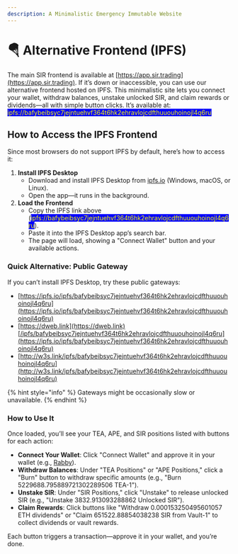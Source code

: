 ```yaml
---
description: A Minimalistic Emergency Immutable Website
---
```


# 🪂 Alternative Frontend (IPFS)

The main SIR frontend is available at [https://app.sir.trading](https://app.sir.trading). If it’s down or inaccessible, you can use our alternative frontend hosted on IPFS. This minimalistic site lets you connect your wallet, withdraw balances, unstake unlocked SIR, and claim rewards or dividends—all with simple button clicks. It’s available at:\
<mark style="color:yellow;background-color:blue;">ipfs://bafybeibsyc7jejntuehvf364t6hk2ehravlojcdfthuuouhoinojl4q6ru</mark>

## How to Access the IPFS Frontend

Since most browsers do not support IPFS by default, here’s how to access it:

1. **Install IPFS Desktop**
   * Download and install IPFS Desktop from [ipfs.io](https://docs.ipfs.tech/install/ipfs-desktop/) (Windows, macOS, or Linux).
   * Open the app—it runs in the background.
2. **Load the Frontend**
   * Copy the IPFS link above (<mark style="color:yellow;background-color:blue;">ipfs://bafybeibsyc7jejntuehvf364t6hk2ehravlojcdfthuuouhoinojl4q6ru</mark>).
   * Paste it into the IPFS Desktop app’s search bar.
   * The page will load, showing a "Connect Wallet" button and your available actions.

### Quick Alternative: Public Gateway

If you can’t install IPFS Desktop, try these public gateways:

* [https://ipfs.io/ipfs/bafybeibsyc7jejntuehvf364t6hk2ehravlojcdfthuuouhoinojl4q6ru](https://ipfs.io/ipfs/bafybeibsyc7jejntuehvf364t6hk2ehravlojcdfthuuouhoinojl4q6ru)
* [https://dweb.link](https://dweb.link)[/ipfs/bafybeibsyc7jejntuehvf364t6hk2ehravlojcdfthuuouhoinojl4q6ru](https://ipfs.io/ipfs/bafybeibsyc7jejntuehvf364t6hk2ehravlojcdfthuuouhoinojl4q6ru)
* [http://w3s.link/ipfs/bafybeibsyc7jejntuehvf364t6hk2ehravlojcdfthuuouhoinojl4q6ru](http://w3s.link/ipfs/bafybeibsyc7jejntuehvf364t6hk2ehravlojcdfthuuouhoinojl4q6ru)

{% hint style="info" %}
Gateways might be occasionally slow or unavailable.
{% endhint %}

### How to Use It

Once loaded, you’ll see your TEA, APE, and SIR positions listed with buttons for each action:

* **Connect Your Wallet**: Click "Connect Wallet" and approve it in your wallet (e.g., [Rabby](https://www.google.com/search?q=rabby+wallet\&oq=rabby+wallet\&gs_lcrp=EgZjaHJvbWUyBggAEEUYOTIGCAEQLhhA0gEIMjg2MWowajGoAgCwAgA\&sourceid=chrome\&ie=UTF-8)).
* **Withdraw Balances**: Under "TEA Positions" or "APE Positions," click a "Burn" button to withdraw specific amounts (e.g., "Burn 5229688.795889721302289506 TEA-1").
* **Unstake SIR**: Under "SIR Positions," click "Unstake" to release unlocked SIR (e.g., "Unstake 3832.913093288862 Unlocked SIR").
* **Claim Rewards**: Click buttons like "Withdraw 0.000153250495601057 ETH dividends" or "Claim 651522.88854038238 SIR from Vault-1" to collect dividends or vault rewards.

Each button triggers a transaction—approve it in your wallet, and you’re done.
